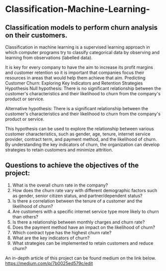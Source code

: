 # Classification-Machine-Learning-
## Classification models to perform churn analysis on their customers.
Classification in machine learning is a supervised learning approach in which computer programs try to classify categorical data by observing and learning from observations (labelled data).

It is key for every company to have the aim to increase its profit margins and customer retention so it is important that companies focus their resources in areas that would help them achieve that aim.
Predicting Customer Churn: Exploring Key Indicators and Retention Strategies
Hypothesis
Null hypothesis: There is no significant relationship between the customer's characteristics and their likelihood to churn from the company's product or service.

Alternative hypothesis: There is a significant relationship between the customer's characteristics and their likelihood to churn from the company's product or service.

This hypothesis can be used to explore the relationship between various customer characteristics, such as gender, age, tenure, internet service provider, contract term, and payment method, and the likelihood of churn. By understanding the key indicators of churn, the organization can develop strategies to retain customers and minimize attrition.

## Questions to achieve the objectives of the project:
1. What is the overall churn rate in the company?
2. How does the churn rate vary with different demographic factors such as gender, senior citizen status, and partner/dependent status?
3. Is there a correlation between the tenure of a customer and the likelihood of churn?
4. Are customers with a specific internet service type more likely to churn than others?
5. Is there a relationship between monthly charges and churn rate?
6. Does the payment method have an impact on the likelihood of churn?
7. Which contract type has the highest churn rate?
8. What are the key indicators of churn?
9. What strategies can be implemented to retain customers and reduce churn?

An in-depth article of this project can be found medium on the link below.
https://medium.com/p/7b0025ed579c/edit